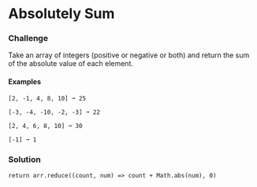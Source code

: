 # Absolutely Sum

### Challenge

Take an array of integers (positive or negative or both) and return the sum of the absolute value of each element.

#### Examples

```
[2, -1, 4, 8, 10] ➞ 25

[-3, -4, -10, -2, -3] ➞ 22

[2, 4, 6, 8, 10] ➞ 30

[-1] ➞ 1
```

### Solution

```
return arr.reduce((count, num) => count + Math.abs(num), 0)
```